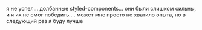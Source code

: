 я не успел... долбанные styled-components... они были слишком сильны, и я их не смог победить.... может мне просто не хватило опыта, но в следующий раз я буду лучше
